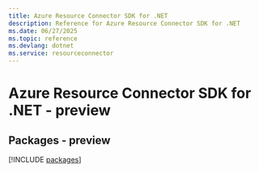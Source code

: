 ```yaml
---
title: Azure Resource Connector SDK for .NET
description: Reference for Azure Resource Connector SDK for .NET
ms.date: 06/27/2025
ms.topic: reference
ms.devlang: dotnet
ms.service: resourceconnector
---
```

# Azure Resource Connector SDK for .NET - preview
## Packages - preview
[!INCLUDE [packages](resource-connector-index.md)]